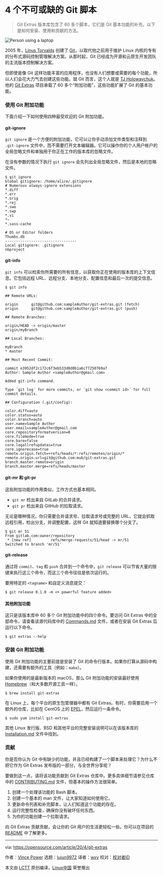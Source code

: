 [#]: collector: (lujun9972)
[#]: translator: (wxy)
[#]: reviewer: ( )
[#]: publisher: ( )
[#]: url: ( )
[#]: subject: (4 Git scripts I can't live without)
[#]: via: (https://opensource.com/article/20/4/git-extras)
[#]: author: (Vince Power https://opensource.com/users/vincepower)

4 个不可或缺的 Git 脚本
======

> Git Extras 版本库包含了 60 多个脚本，它们是 Git 基本功能的补充。以下是如何安装、使用和贡献的方法。

![Person using a laptop][1]

2005 年，[Linus Torvalds][2] 创建了 [Git][3]，以取代他之前用于维护 Linux 内核的专有的分布式源码控制管理解决方案。从那时起，Git 已经成为开源和云原生开发团队的主流版本控制解决方案。

但即使是像 Git 这样功能丰富的应用程序，也没有人们想要或需要的每个功能，所以人们会花大力气去创建这些功能。就 Git 而言，这个人就是 [TJ Holowaychuk][4]。他的 [Git Extras][5] 项目承载了 60 多个“附加功能”，这些功能扩展了 Git 的基本功能。

### 使用 Git 附加功能

下面介绍一下如何使用四种最受欢迎的 Git 附加功能。

#### git-ignore

`git ignore` 是一个方便的附加功能，它可以让你手动添加文件类型和注释到 `.git-ignore` 文件中，而不需要打开文本编辑器。它可以操作你的个人用户帐户的全局忽略文件和单独用于你正在工作的版本库的忽略文件。

在没有参数的情况下执行 `git ignore` 会先列出全局忽略文件，然后是本地的忽略文件。

```
$ git ignore
Global gitignore: /home/alice/.gitignore
# Numerous always-ignore extensions
*.diff
*.err
*.orig
*.rej
*.swo
*.swp
*.vi
*~
*.sass-cache

# OS or Editor folders
Thumbs.db
---------------------------------
Local gitignore: .gitignore
nbproject
```

#### git-info

`git info` 可以检索你所需要的所有信息，以获取你正在使用的版本库的上下文信息。它包括远程 URL、远程分支、本地分支、配置信息和最后一次的提交信息。

```
$ git info

## Remote URLs:

origin      git@github.com:sampleAuthor/git-extras.git (fetch)
origin      git@github.com:sampleAuthor/git-extras.git (push)

## Remote Branches:

origin/HEAD -> origin/master
origin/myBranch

## Local Branches:

myBranch
* master

## Most Recent Commit:

commit e3952df2c172c6f3eb533d8d0b1a6c77250769a7
Author: Sample Author <sampleAuthor@gmail.com>

Added git-info command.

Type ´git log´ for more commits, or ´git show <commit id>´ for full commit details.

## Configuration (.git/config):

color.diff=auto
color.status=auto
color.branch=auto
user.name=Sample Author
user.email=sampleAuthor@gmail.com
core.repositoryformatversion=0
core.filemode=true
core.bare=false
core.logallrefupdates=true
core.ignorecase=true
remote.origin.fetch=+refs/heads/*:refs/remotes/origin/*
remote.origin.url=git@github.com:mub/git-extras.git
branch.master.remote=origin
branch.master.merge=refs/heads/master
```

#### git-mr 和 git-pr

这些附加功能的作用类似，工作方式也基本相同。

* `git mr` 检出来自 GitLab 的合并请求。
* `git pr` 检出来自 GitHub 的拉取请求。

无论是哪种情况，你只需要合并请求号、拉取请求号或完整的 URL，它就会抓取远程引用，检出分支，并调整配置，这样 Git 就知道要替换哪个分支了。

```
$ git mr 51
From gitlab.com:owner/repository
 * [new ref]         refs/merge-requests/51/head -> mr/51
Switched to branch 'mr/51'
```

#### git-release

通过将 `commit`、`tag` 和 `push` 合并到一个命令中，`git release` 可以节省大量的按键来执行这三个命令，而这三个命令往往是依次运行的。

要用特定的 `<tagname>` 和自定义消息提交：

```
$ git release 0.1.0 -m <+ powerful feature added>
```

#### 其他附加功能

这只是该版本库中 60 多个 Git 附加功能中的四个命令。要访问 Git Extras 中的全部命令，请查看该源代码库中的 [Commands.md][8] 文件，或者在安装 Git Extras 后运行以下命令。

```
$ git extras --help
```

### 安装 Git 附加功能

使用 Git 附加功能的主要前提是安装了 Git 的命令行版本。如果你打算从源码中构建，还需要有额外的工具（例如：`make`）。

如果你使用的是最新版本的 macOS，那么 Git 附加功能的安装最好使用 [Homebrew][9]（和大多数开源工具一样）。

```
$ brew install git-extras
```

在 Linux 上，每个平台的原生包管理器中都有 Git Extras。有时，你需要启用一个额外的仓库，比如在 CentOS 上的 [EPEL][10]，然后运行一条命令。

```
$ sudo yum install git-extras
```

其他 Linux 发行版、BSD 和其他平台的完整安装说明可以在该版本库的 [Installation.md][11] 文件中找到。

### 贡献

你是否你认为 Git 中有缺少的功能，并且已经构建了一个脚本来处理它？为什么不把它作为 Git Extras 发布版的一部分，与全世界分享呢？

要做到这一点，请将该功能贡献到 Git Extras 仓库中。更多具体细节请参见仓库中的  [CONTRIBUTING.md][12] 文件，但基本的操作方法很简单。

1. 创建一个处理该功能的 Bash 脚本。
2. 创建一个基本的 man 文件，让大家知道如何使用它。
3. 更新命令列表和补完脚本，让人们知道这个功能的存在。
4. 运行完整性检查，确保你没有破坏任何东西。
5. 为你的功能创建一个拉取请求。

向 Git Extras 贡献贡献，会让你的 Git 用户的生活更轻松一些。你可以在项目的 [README][13] 中了解更多。

--------------------------------------------------------------------------------

via: https://opensource.com/article/20/4/git-extras

作者：[Vince Power][a]
选题：[lujun9972][b]
译者：[wxy](https://github.com/wxy)
校对：[校对者ID](https://github.com/校对者ID)

本文由 [LCTT](https://github.com/LCTT/TranslateProject) 原创编译，[Linux中国](https://linux.cn/) 荣誉推出

[a]: https://opensource.com/users/vincepower
[b]: https://github.com/lujun9972
[1]: https://opensource.com/sites/default/files/styles/image-full-size/public/lead-images/laptop_screen_desk_work_chat_text.png?itok=UXqIDRDD (Person using a laptop)
[2]: https://en.wikipedia.org/wiki/Linus_Torvalds
[3]: https://git-scm.com/
[4]: https://github.com/tj
[5]: https://github.com/tj/git-extras
[6]: mailto:git@github.com
[7]: mailto:sampleAuthor@gmail.com
[8]: https://github.com/tj/git-extras/blob/master/Commands.md
[9]: https://brew.sh/
[10]: https://fedoraproject.org/wiki/EPEL
[11]: https://github.com/tj/git-extras/blob/master/Installation.md
[12]: https://github.com/tj/git-extras/blob/master/CONTRIBUTING.md
[13]: https://github.com/tj/git-extras/blob/master/Readme.md
